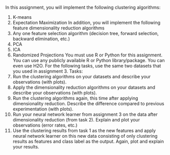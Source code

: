 In this assignment, you will implement the following clustering algorithms:
  1. K-means
  2. Expectation Maximization
In addition, you will implement the following feature dimensionality reduction algorithms
1. Any one feature selection algorithm (decision tree, forward selection, backward elimination,
etc.)
  2. PCA
  3. ICA
  4. Randomized Projections
You must use R or Python for this assignment. You can use any publicly available R or Python
library/package. You can even use H2O.
For the following tasks, use the same two datasets that you used in assignment 3.
Tasks:
  1. Run the clustering algorithms on your datasets and describe your observations (with plots).
  2. Apply the dimensionality reduction algorithms on your datasets and describe your observations
  (with plots).
  3. Run the clustering algorithms again, this time after applying dimensionality reduction. Describe
  the difference compared to previous experimentation (with plots).
  4. Run your neural network learner from assignment 3 on the data after dimensionality reduction
  (from task 2). Explain and plot your observations (error rates, etc.)
  5. Use the clustering results from task 1 as the new features and apply neural network learner on
  this new data consisting of only clustering results as features and class label as the output.
  Again, plot and explain your results. 
